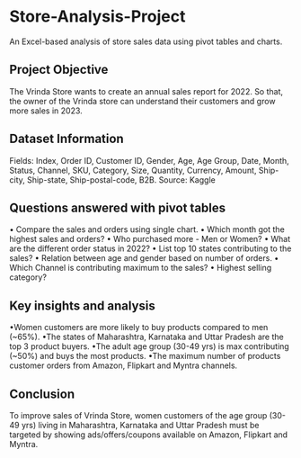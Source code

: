 # Store-Analysis-Project
An Excel-based analysis of store sales data using pivot tables and charts.

## Project Objective
The Vrinda Store wants to create an annual sales report for 2022. So that, the owner of the Vrinda store can understand their customers and grow more sales in 2023.

## Dataset Information
Fields: Index, Order ID, Customer ID, Gender, Age, Age Group, Date, Month, Status, Channel, SKU, Category, Size, Quantity, Currency, Amount, Ship-city, Ship-state, Ship-postal-code, B2B. 
Source: Kaggle

## Questions answered with pivot tables
•	Compare the sales and orders using single chart.
•	Which month got the highest sales and orders?
•	Who purchased more - Men or Women?
•	What are the different order status in 2022?
•	List top 10 states contributing to the sales?
•	Relation between age and gender based on number of orders.
•	Which Channel is contributing maximum to the sales?
•	Highest selling category?

## Key insights and analysis
•Women customers are more likely to buy products compared to men (~65%). 
•The states of Maharashtra, Karnataka and Uttar Pradesh are the top 3 product buyers. 
•The adult age group (30-49 yrs) is max contributing (~50%) and buys the most products.
•The maximum number of products customer orders from Amazon, Flipkart and Myntra channels.

## Conclusion
To improve sales of Vrinda Store, women customers of the age group (30-49 yrs) living in Maharashtra, Karnataka and Uttar Pradesh must be targeted by showing ads/offers/coupons available on Amazon, Flipkart and Myntra.


